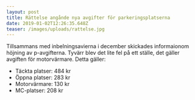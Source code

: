 ```yaml
---
layout: post
title: Rättelse angånde nya avgifter för parkeringsplatserna
date: 2019-01-02T12:26:35.648Z
teaser: /images/uploads/rattelse.jpg
---
```

Tillsammans med inbelningsavierna i december skickades informaionom höjning av p-avgifterna. Tyvärr blev det lite fel på ett ställe, det gäller avgiften för motorvärmare. Detta gäller:

* Täckta platser: 484 kr
* Öppna platser: 283 kr
* Motorvärmare: 130 kr
* MC-platser: 208 kr
